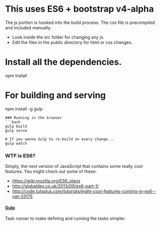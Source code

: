 # This uses ES6 + bootstrap v4-alpha
The js portion is hooked into the build process.
The css file is precompiled and included manually.
- Look inside the src folder for changing any js.
- Edit the files in the public directory for html or css changes.

# Install all the dependencies.
npm install

# For building and serving
npm install -g gulp
```
### Running in the browser
```bash
gulp build
gulp serve

# If you wanna Gulp to re-build on every change...
gulp watch
```

### WTF is ES6?
Simply, the next version of JavaScript that contains some really cool features. You might check out some of these:

- https://wiki.mozilla.org/ES6_plans
- http://globaldev.co.uk/2013/09/es6-part-1/
- http://code.tutsplus.com/tutorials/eight-cool-features-coming-in-es6--net-33175

#### [Gulp]
Task runner to make defining and running the tasks simpler.

[ES6]: http://wiki.ecmascript.org/doku.php?id=harmony:specification_drafts
[Babel]: http://babeljs.io/
[Gulp]: http://gulpjs.com/

